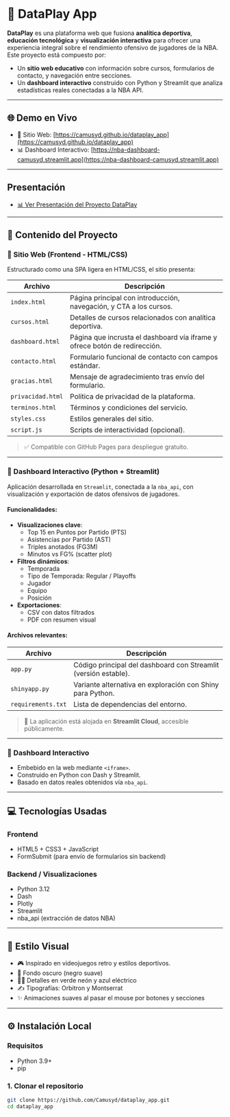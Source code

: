 # 🏀 DataPlay App

**DataPlay** es una plataforma web que fusiona **analítica deportiva**, **educación tecnológica** y **visualización interactiva** para ofrecer una experiencia integral sobre el rendimiento ofensivo de jugadores de la NBA. Este proyecto está compuesto por:

- Un **sitio web educativo** con información sobre cursos, formularios de contacto, y navegación entre secciones.
- Un **dashboard interactivo** construido con Python y Streamlit que analiza estadísticas reales conectadas a la NBA API.

---

## 🌐 Demo en Vivo

- 🔗 Sitio Web: [https://camusyd.github.io/dataplay_app](https://camusyd.github.io/dataplay_app)
- 📊 Dashboard Interactivo: [https://nba-dashboard-camusyd.streamlit.app](https://nba-dashboard-camusyd.streamlit.app)

---
## Presentación
- [📊 Ver Presentación del Proyecto DataPlay](https://gamma.app/docs/DATAPLAY-0newtwadjyzyy1s?mode=present#card-94a47r8cpdteksk)

---

## 🧱 Contenido del Proyecto

### 🔹 Sitio Web (Frontend - HTML/CSS)

Estructurado como una SPA ligera en HTML/CSS, el sitio presenta:

| Archivo             | Descripción |
|---------------------|-------------|
| `index.html`        | Página principal con introducción, navegación, y CTA a los cursos. |
| `cursos.html`       | Detalles de cursos relacionados con analítica deportiva. |
| `dashboard.html`    | Página que incrusta el dashboard vía iframe y ofrece botón de redirección. |
| `contacto.html`     | Formulario funcional de contacto con campos estándar. |
| `gracias.html`      | Mensaje de agradecimiento tras envío del formulario. |
| `privacidad.html`   | Política de privacidad de la plataforma. |
| `terminos.html`     | Términos y condiciones del servicio. |
| `styles.css`        | Estilos generales del sitio. |
| `script.js`         | Scripts de interactividad (opcional). |

> ✅ Compatible con GitHub Pages para despliegue gratuito.

---

### 🔹 Dashboard Interactivo (Python + Streamlit)

Aplicación desarrollada en `Streamlit`, conectada a la `nba_api`, con visualización y exportación de datos ofensivos de jugadores.

#### Funcionalidades:

- **Visualizaciones clave**:
  - Top 15 en Puntos por Partido (PTS)
  - Asistencias por Partido (AST)
  - Triples anotados (FG3M)
  - Minutos vs FG% (scatter plot)
- **Filtros dinámicos**:
  - Temporada
  - Tipo de Temporada: Regular / Playoffs
  - Jugador
  - Equipo
  - Posición
- **Exportaciones**:
  - CSV con datos filtrados
  - PDF con resumen visual

#### Archivos relevantes:

| Archivo           | Descripción |
|-------------------|-------------|
| `app.py`          | Código principal del dashboard con Streamlit (versión estable). |
| `shinyapp.py`     | Variante alternativa en exploración con Shiny para Python. |
| `requirements.txt`| Lista de dependencias del entorno. |

> 📎 La aplicación está alojada en **Streamlit Cloud**, accesible públicamente.

---

### 🔹 Dashboard Interactivo
- Embebido en la web mediante `<iframe>`.
- Construido en Python con Dash y Streamlit.
- Basado en datos reales obtenidos vía `nba_api`.

---

## 💻 Tecnologías Usadas

### Frontend
- HTML5 + CSS3 + JavaScript
- FormSubmit (para envío de formularios sin backend)

### Backend / Visualizaciones
- Python 3.12
- Dash
- Plotly
- Streamlit
- nba_api (extracción de datos NBA)

---

## 🎨 Estilo Visual

- 🎮 Inspirado en videojuegos retro y estilos deportivos.
- 🖤 Fondo oscuro (negro suave)
- 💚💙 Detalles en verde neón y azul eléctrico
- ✍️ Tipografías: Orbitron y Montserrat
- ✨ Animaciones suaves al pasar el mouse por botones y secciones

---


## ⚙️ Instalación Local

### Requisitos
- Python 3.9+
- pip

### 1. Clonar el repositorio

```bash
git clone https://github.com/Camusyd/dataplay_app.git
cd dataplay_app


